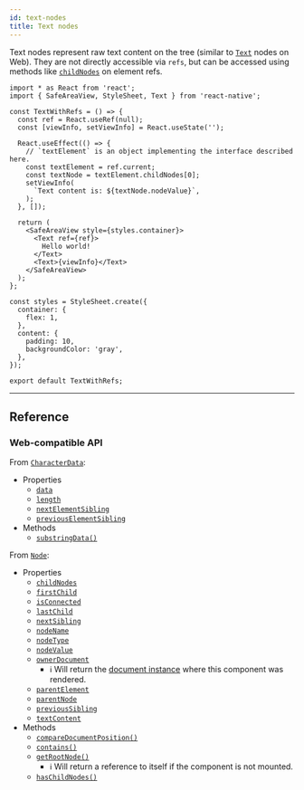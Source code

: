 ```yaml
---
id: text-nodes
title: Text nodes
---
```


Text nodes represent raw text content on the tree (similar to [`Text`](https://developer.mozilla.org/en-US/docs/Web/API/Text) nodes on Web). They are not directly accessible via `refs`, but can be accessed using methods like [`childNodes`](https://developer.mozilla.org/en-US/docs/Web/API/Node/childNodes) on element refs.

```SnackPlayer ext=js&name=Text%20instances%20example
import * as React from 'react';
import { SafeAreaView, StyleSheet, Text } from 'react-native';

const TextWithRefs = () => {
  const ref = React.useRef(null);
  const [viewInfo, setViewInfo] = React.useState('');

  React.useEffect(() => {
    // `textElement` is an object implementing the interface described here.
    const textElement = ref.current;
    const textNode = textElement.childNodes[0];
    setViewInfo(
      `Text content is: ${textNode.nodeValue}`,
    );
  }, []);

  return (
    <SafeAreaView style={styles.container}>
      <Text ref={ref}>
        Hello world!
      </Text>
      <Text>{viewInfo}</Text>
    </SafeAreaView>
  );
};

const styles = StyleSheet.create({
  container: {
    flex: 1,
  },
  content: {
    padding: 10,
    backgroundColor: 'gray',
  },
});

export default TextWithRefs;
```

---

## Reference

### Web-compatible API

From [`CharacterData`](https://developer.mozilla.org/en-US/docs/Web/API/CharacterData):

- Properties
  - [`data`](https://developer.mozilla.org/en-US/docs/Web/API/CharacterData/data)
  - [`length`](https://developer.mozilla.org/en-US/docs/Web/API/CharacterData/length)
  - [`nextElementSibling`](https://developer.mozilla.org/en-US/docs/Web/API/CharacterData/nextElementSibling)
  - [`previousElementSibling`](https://developer.mozilla.org/en-US/docs/Web/API/CharacterData/previousElementSibling)
- Methods
  - [`substringData()`](https://developer.mozilla.org/en-US/docs/Web/API/CharacterData/substringData)

From [`Node`](https://developer.mozilla.org/en-US/docs/Web/API/Node):

- Properties
  - [`childNodes`](https://developer.mozilla.org/en-US/docs/Web/API/Node/childNodes)
  - [`firstChild`](https://developer.mozilla.org/en-US/docs/Web/API/Node/firstChild)
  - [`isConnected`](https://developer.mozilla.org/en-US/docs/Web/API/Node/isConnected)
  - [`lastChild`](https://developer.mozilla.org/en-US/docs/Web/API/Node/lastChild)
  - [`nextSibling`](https://developer.mozilla.org/en-US/docs/Web/API/Node/nextSibling)
  - [`nodeName`](https://developer.mozilla.org/en-US/docs/Web/API/Node/nodeName)
  - [`nodeType`](https://developer.mozilla.org/en-US/docs/Web/API/Node/nodeType)
  - [`nodeValue`](https://developer.mozilla.org/en-US/docs/Web/API/Node/nodeValue)
  - [`ownerDocument`](https://developer.mozilla.org/en-US/docs/Web/API/Node/ownerDocument)
    - ℹ️ Will return the [document instance](/docs/next/document-instances) where this component was rendered.
  - [`parentElement`](https://developer.mozilla.org/en-US/docs/Web/API/Node/parentElement)
  - [`parentNode`](https://developer.mozilla.org/en-US/docs/Web/API/Node/parentNode)
  - [`previousSibling`](https://developer.mozilla.org/en-US/docs/Web/API/Node/previousSibling)
  - [`textContent`](https://developer.mozilla.org/en-US/docs/Web/API/Node/textContent)
- Methods
  - [`compareDocumentPosition()`](https://developer.mozilla.org/en-US/docs/Web/API/Node/compareDocumentPosition)
  - [`contains()`](https://developer.mozilla.org/en-US/docs/Web/API/Node/contains)
  - [`getRootNode()`](https://developer.mozilla.org/en-US/docs/Web/API/Node/getRootNode)
    - ℹ️ Will return a reference to itself if the component is not mounted.
  - [`hasChildNodes()`](https://developer.mozilla.org/en-US/docs/Web/API/Node/hasChildNodes)
